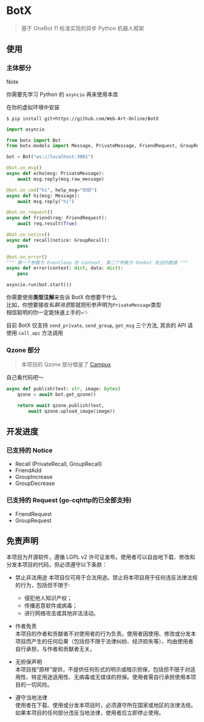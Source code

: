 # BotX
> 基于 OneBot 11 标准实现的异步 Python 机器人框架

## 使用

### 主体部分
> [!NOTE]  
你需要先学习 Python 的 `asyncio` 再来使用本库

在你的虚拟环境中安装

`$ pip install git+https://github.com/Web-Art-Online/BotX`

```python
import asyncio

from botx import Bot
from botx.models import Message, PrivateMessage, FriendRequest, GroupRecall

bot = Bot("ws://localhost:3001")

@bot.on_msg()
async def echo(msg: PrivateMessage):
    await msg.reply(msg.raw_message)

@bot.on_cmd("hi", help_msg="你好")
async def hi(msg: Message):
    await msg.reply("hi")

@bot.on_request()
async def friend(req: FriendRequest):
    await req.result(True)

@bot.on_notice()
async def recall(notice: GroupRecall):
    pass

@bot.on_error()
""" 第一个参数为 Eventloop 的 Context, 第二个参数为 Onebot 发送的数据 """
async def error(context: dict, data: dict):
    pass

asyncio.run(bot.start())
```

你需要使用**类型注解**来告诉 BotX 你想要干什么  
比如，你想要接收*私聊消息*那就把形参声明为`PrivateMessage`类型  
相信聪明的你一定能快速上手的~✨

目前 BotX 仅支持 `send_private`, `send_group`, `get_msg` 三个方法, 其余的 API 请使用 `call_api` 方法调用

### Qzone 部分
> 本项目的 Qzone 部分借鉴了 [Campux](https://github.com/idoknow/Campux)

自己看代码吧～
```Python
async def publish(text: str, image: bytes)
    qzone = await bot.get_qzone()

    return await qzone.publish(text,
        await qzone.upload_image(image))
```

## 开发进度
### 已支持的 Notice
* Recall (PrivateRecall, GroupRecall)
* FriendAdd
* GroupIncrease
* GroupDecrease
### 已支持的 Request (go-cqhttp的已全部支持)
* FriendRequest
* GroupRequest

## 免责声明
本项目为开源软件，遵循 LGPL v2 许可证发布。使用者可以自由地下载、修改和分发本项目的代码，但必须遵守以下条款：

* 禁止非法用途
本项目仅可用于合法用途。禁止将本项目用于任何违反法律法规的行为，包括但不限于:
    * 侵犯他人知识产权；
    * 传播恶意软件或病毒；
    * 进行网络攻击或其他非法活动。

* 作者免责  
本项目的作者和贡献者不对使用者的行为负责。使用者因使用、修改或分发本项目而产生的任何后果（包括但不限于法律纠纷、经济损失等），均由使用者自行承担，与作者和贡献者无关。

* 无担保声明  
本项目按“原样”提供，不提供任何形式的明示或暗示担保，包括但不限于对适用性、特定用途适用性、无病毒或无错误的担保。使用者需自行承担使用本项目的一切风险。

* 遵守当地法律  
使用者在下载、使用或分发本项目时，必须遵守所在国家或地区的法律法规。如果本项目的任何部分违反当地法律，使用者应立即停止使用。